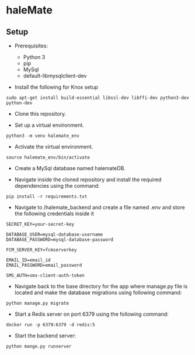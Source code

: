 # haleMate

## Setup
- Prerequisites:
  - Python 3
  - pip
  - MySql
  - default-libmysqlclient-dev

- Install the following for Knox setup
```
sudo apt-get install build-essential libssl-dev libffi-dev python3-dev python-dev

```

- Clone this repository.

- Set up a virtual environment.
```
python3 -m venv halemate_env
```

- Activate the virtual environment.
```
source halemate_env/bin/activate
```

- Create a MySql database named halemateDB.

- Navigate inside the cloned repository and install the required dependencies using the command:
```
pip install -r requirements.txt
```

- Navigate to /halemate_backend and create a file named .env and store the following credentials inside it
```
SECRET_KEY=your-secret-key

DATABASE_USER=mysql-database-username
DATABASE_PASSWORD=mysql-database-password

FCM_SERVER_KEY=fcmserverkey

EMAIL_ID=email_id
EMAIL_PASSWORD=email_password

SMS_AUTH=sms-client-auth-token
```

- Navigate back to the base directory for the app where <span>manage.py</span> file is located and make the database migrations using following command:
```
python manage.py migrate
```

- Start a Redis server on port 6379 using the following command:
```
docker run -p 6379:6379 -d redis:5
```

- Start the backend server:
```
python mange.py runserver
```
